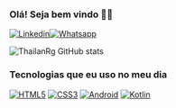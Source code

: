 ### Olá! Seja bem vindo ✋🏼

[![Linkedin](https://img.shields.io/badge/LinkedIn-0077B5?style=for-the-badge&logo=linkedin&logoColor=white)](https://www.linkedin.com/in/thailan-godoy-81a537148/)[![Whatsapp](https://img.shields.io/badge/WhatsApp-25D366?style=for-the-badge&logo=whatsapp&logoColor=white)](https://wa.me/5521987189565)

![ThailanRg GitHub stats](https://github-readme-stats.vercel.app/api?username=ThailanRg&show_icons=true&theme=transparent)


### Tecnologias que eu uso no meu dia
 [![HTML5](https://img.shields.io/badge/HTML5-E34F26?style=for-the-badge&logo=html5&logoColor=white)]() [![CSS3](https://img.shields.io/badge/CSS3-1572B6?style=for-the-badge&logo=css3&logoColor=white)]()  [![Android](https://img.shields.io/badge/Android_Studio-3DDC84?style=for-the-badge&logo=android-studio&logoColor=white)]() [![Kotlin](https://img.shields.io/badge/Kotlin-0095D5?&style=for-the-badge&logo=kotlin&logoColor=white)]()
